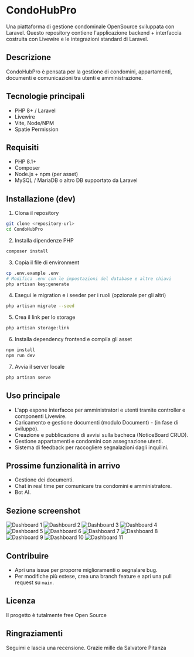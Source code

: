 # CondoHubPro

Una piattaforma di gestione condominale OpenSource sviluppata con Laravel. Questo repository contiene l'applicazione backend + interfaccia costruita con Livewire e le integrazioni standard di Laravel.

## Descrizione

CondoHubPro è pensata per la gestione di condomini, appartamenti, documenti e comunicazioni tra utenti e amministrazione. 

## Tecnologie principali

- PHP 8+ / Laravel
- Livewire
- Vite, Node/NPM 
- Spatie Permission

## Requisiti

- PHP 8.1+
- Composer
- Node.js + npm (per asset)
- MySQL / MariaDB o altro DB supportato da Laravel

## Installazione (dev)

1. Clona il repository

```bash
git clone <repository-url>
cd CondoHubPro
```

2. Installa dipendenze PHP

```bash
composer install
```

3. Copia il file di environment 

```bash
cp .env.example .env
# Modifica .env con le impostazioni del database e altre chiavi
php artisan key:generate
```

4. Esegui le migration e i seeder per i ruoli (opzionale per gli altri)

```bash
php artisan migrate --seed
```

5. Crea il link per lo storage 

```bash
php artisan storage:link
```

6. Installa dependency frontend e compila gli asset

```bash
npm install
npm run dev
```

7. Avvia il server locale

```bash
php artisan serve
```

## Uso principale

- L'app espone interfacce per amministratori e utenti tramite controller e componenti Livewire.
- Caricamento e gestione documenti (modulo Document) - (in fase di sviluppo).
- Creazione e pubblicazione di avvisi sulla bacheca (NoticeBoard CRUD).
- Gestione appartamenti e condomini con assegnazione utenti.
- Sistema di feedback per raccogliere segnalazioni dagli inquilini.

## Prossime funzionalità in arrivo
- Gestione dei documenti.
- Chat in real time per comunicare tra condomini e amministratore.
- Bot AI.

## Sezione screenshot

![Dashboard 1](https://raw.github.com/Salvo170586SP/CondoHubPro/public/assets/imgs/screenshots/screenshot-dashboard-1.png?raw=true&sanitize=true)
![Dashboard 2](https://raw.github.com/Salvo170586SP/CondoHubPro/public/assets/imgs/screenshots/screenshot-dashboard-2.png?raw=true&sanitize=true)
![Dashboard 3](https://raw.github.com/Salvo170586SP/CondoHubPro/public/assets/imgs/screenshots/screenshot-dashboard-3.png?raw=true&sanitize=true)
![Dashboard 4](https://raw.github.com/Salvo170586SP/CondoHubPro/public/assets/imgs/screenshots/screenshot-dashboard-4.png?raw=true&sanitize=true)
![Dashboard 5](https://raw.github.com/Salvo170586SP/CondoHubPro/public/assets/imgs/screenshots/screenshot-dashboard-5.svg?raw=true&sanitize=true)
![Dashboard 6](https://raw.github.com/Salvo170586SP/CondoHubPro/public/assets/imgs/screenshots/screenshot-dashboard-6.png?raw=true&sanitize=true)
![Dashboard 7](https://raw.github.com/Salvo170586SP/CondoHubPro/public/assets/imgs/screenshots/screenshot-dashboard-7.png?raw=true&sanitize=true)
![Dashboard 8](https://raw.github.com/Salvo170586SP/CondoHubPro/public/assets/imgs/screenshots/screenshot-dashboard-8.png?raw=true&sanitize=true)
![Dashboard 9](https://raw.github.com/Salvo170586SP/CondoHubPro/public/assets/imgs/screenshots/screenshot-dashboard-9.png?raw=true&sanitize=true)
![Dashboard 10](https://raw.github.com/Salvo170586SP/CondoHubPro/public/assets/imgs/screenshots/screenshot-dashboard-10.png?raw=true&sanitize=true)
![Dashboard 11](https://raw.github.com/Salvo170586SP/CondoHubPro/public/assets/imgs/screenshots/screenshot-dashboard-11.png?raw=true&sanitize=true)

 
## Contribuire

- Apri una issue per proporre miglioramenti o segnalare bug.
- Per modifiche più estese, crea una branch feature e apri una pull request su `main`.

## Licenza

Il progetto è tutalmente free Open Source

## Ringraziamenti

Seguimi e lascia una recensione. Grazie mille da Salvatore Pitanza
